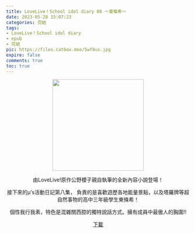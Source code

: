 ```yaml
---
title: LoveLive！School idol diary 08 ～東條希～
date: 2023-05-28 15:07:23
categories: 完結
tags:
- LoveLive！School idol diary
- epub
- 完結
pic: https://files.catbox.moe/5wf8us.jpg
expire: false
comments: true
toc: true
---
```


<div style="text-align:center" class="kratos-post-content">

<img width="250px" src="https://files.catbox.moe/5wf8us.jpg">

<p>
由LoveLive!原作公野櫻子親自執筆的全新內容小說登場！

接下來的μ’s活動日記第八集，
負責的是喜歡遊歷各地能量景點，以及塔羅牌等超自然事物的高中三年級學生東條希！

個性我行我素，特色是混雜關西腔的獨特說話方式。擁有成員中最傲人的胸圍!!
</p>

<p>
<a href="https://epubdatabase.azurewebsites.net/EBOOKS/EPUB/完結/LoveLive！School idol diary/LoveLive！School idol diary 08～東條希～.epub?download=1">下載</a>
</p>

</div>